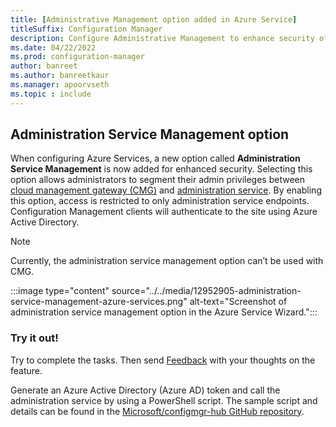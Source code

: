 ```yaml
---
title: [Administrative Management option added in Azure Service]
titleSuffix: Configuration Manager
description: Configure Administrative Management to enhance security of the Administrative Service Azure AD endpoints.
ms.date: 04/22/2022
ms.prod: configuration-manager
author: banreet
ms.author: banreetkaur
ms.manager: apoorvseth
ms.topic : include
---
```




<!--12952905-->

## <a name="bkmk_administration"></a> Administration Service Management option

When configuring Azure Services, a new option called **Administration Service Management** is now added for enhanced security. Selecting this option allows administrators to segment their admin privileges between [cloud management gateway (CMG)](../../../../clients/manage/cmg/overview.md) and [administration service](../../../../../../configmgr/develop/adminservice/overview.md). By enabling this option, access is restricted to only administration service endpoints. Configuration Management clients will authenticate to the site using Azure Active Directory.

> [!NOTE]
> Currently, the administration service management option can’t be used with CMG.

:::image type="content" source="../../media/12952905-administration-service-management-azure-services.png" alt-text="Screenshot of administration service management option in the Azure Service Wizard.":::

### Try it out!

Try to complete the tasks. Then send [Feedback](../../../../understand/product-feedback.md) with your thoughts on the feature.

Generate an Azure Active Directory (Azure AD) token and call the administration service by using a PowerShell script. The sample script and details can be found in the [Microsoft/configmgr-hub GitHub repository](https://aka.ms/cmadminservicetokensample).

